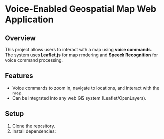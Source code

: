# Voice-Enabled Geospatial Map Web Application

## Overview
This project allows users to interact with a map using **voice commands**. The system uses **Leaflet.js** for map rendering and **Speech Recognition** for voice command processing.

## Features
- Voice commands to zoom in, navigate to locations, and interact with the map.
- Can be integrated into any web GIS system (Leaflet/OpenLayers).

## Setup
1. Clone the repository.
2. Install dependencies:

